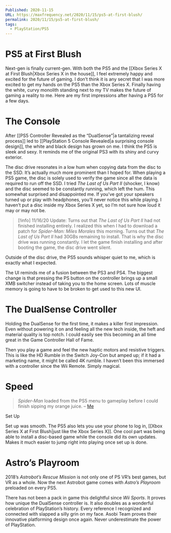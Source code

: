 ```yaml
---
Published: 2020-11-15
URL: https://maxfrequency.net/2020/11/15/ps5-at-first-blush/
permalink: 2020/11/15/ps5-at-first-blush/
tags:
  - PlayStation/PS5
---
```

# PS5 at First Blush

Next-gen is finally current-gen. With both the PS5 and the [[Xbox Series X at First Blush|Xbox Series X in the house]], I feel extremely happy and excited for the future of gaming. I don’t think it is any secret that I was more excited to get my hands on the PS5 than the Xbox Series X. Finally having the white, curvy monolith standing next to my TV makes the future of gaming a reality to me. Here are my first impressions after having a PS5 for a few days.

# The Console

After [[PS5 Controller Revealed as the “DualSense”|a tantalizing reveal process]] led to [[PlayStation 5 Console Revealed|a surprising console design]], the white and black design has grown on me. I think the PS5 is sleek and sexy. It reminds me of the original PS3 with its shiny and curvy exterior.

The disc drive resonates in a low hum when copying data from the disc to the SSD. It’s actually much more prominent than I hoped for. When playing a PS5 game, the disc is solely used to verify the game since all the data is required to run off the SSD. I tried *The Last of Us Part II* (shocker, I know) and the disc seemed to be constantly running, which left the hum. This somewhat surprised and disappointed me. If you’ve got your speakers turned up or play with headphones, you’ll never notice this while playing. I haven’t put a disc inside my Xbox Series X yet, so I’m not sure how loud it may or may not be.

> [!info] 11/16/20 Update: 
> Turns out that *The Last of Us Part II* had not finished installing entirely. I realized this when I had to download a patch for *Spider-Man: Miles Morales* this morning. Turns out that *The Last of Us Part II* had 30GBs remaining to install. That is why the disc drive was running constantly. I let the game finish installing and after booting the game, the disc drive went silent.

Outside of the disc drive, the PS5 sounds whisper quiet to me, which is exactly what I expected.

The UI reminds me of a fusion between the PS3 and PS4. The biggest change is that pressing the PS button on the controller brings up a small XMB switcher instead of taking you to the home screen. Lots of muscle memory is going to have to be broken to get used to this new UI.

# The DualSense Controller

Holding the DualSense for the first time, it makes a killer first impression. Even without powering it on and feeling all the new tech inside, the heft and material quality is top notch. I could easily see this becoming an all time great in the Game Controller Hall of Fame.

Then you play a game and feel the new haptic motors and resistive triggers. This is like the HD Rumble in the Switch Joy-Con but amped up; if it had a marketing name, it might be called 4K rumble. I haven’t been this immersed with a controller since the Wii Remote. Simply magical.

# Speed

> *Spider-Man* loaded from the PS5 menu to gameplay before I could finish sipping my orange juice. – [Me](https://twitter.com/MaxRoberts143/status/1327575544569933830)

Set Up

Set up was smooth. The PS5 also lets you use your phone to log in, [[Xbox Series X at First Blush|just like the Xbox Series X]]. One cool part was being able to install a disc-based game while the console did its own updates. Makes it much easier to jump right into playing once set up is done.

# Astro’s Playroom

2018’s *Astrobot’s Rescue Mission* is not only one of PS VR’s best games, but VR as a whole. Now the next Astrobot game comes with *Astro’s Playroom* preloaded on every PS5.

There has not been a pack in game this delightful since *Wii Sports*. It proves how unique the DualSense controller is. It also doubles as a wonderful celebration of PlayStation’s history. Every reference I recognized and connected with slapped a silly grin on my face. Asobi Team proves their innovative platforming design once again. Never underestimate the power of PlayStation.